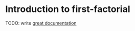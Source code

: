 # Introduction to first-factorial

TODO: write [great documentation](http://jacobian.org/writing/what-to-write/)
